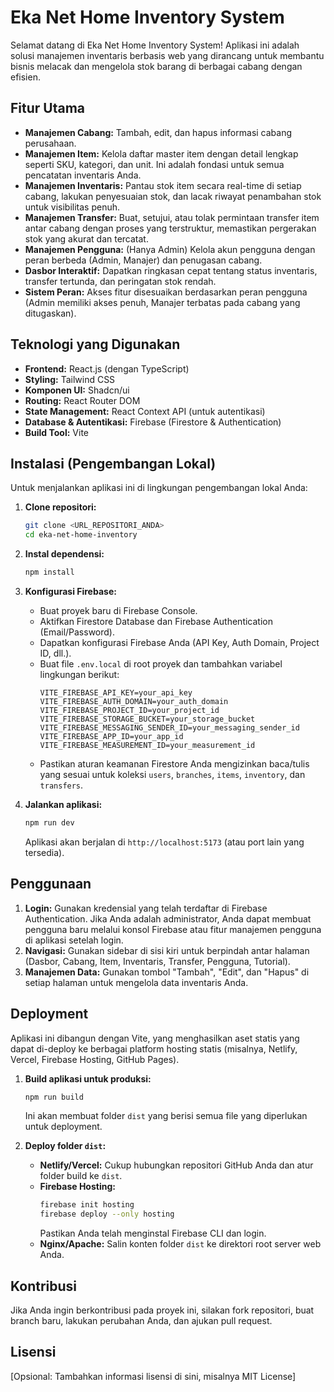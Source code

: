 # Eka Net Home Inventory System

Selamat datang di Eka Net Home Inventory System! Aplikasi ini adalah solusi manajemen inventaris berbasis web yang dirancang untuk membantu bisnis melacak dan mengelola stok barang di berbagai cabang dengan efisien.

## Fitur Utama

*   **Manajemen Cabang:** Tambah, edit, dan hapus informasi cabang perusahaan.
*   **Manajemen Item:** Kelola daftar master item dengan detail lengkap seperti SKU, kategori, dan unit. Ini adalah fondasi untuk semua pencatatan inventaris Anda.
*   **Manajemen Inventaris:** Pantau stok item secara real-time di setiap cabang, lakukan penyesuaian stok, dan lacak riwayat penambahan stok untuk visibilitas penuh.
*   **Manajemen Transfer:** Buat, setujui, atau tolak permintaan transfer item antar cabang dengan proses yang terstruktur, memastikan pergerakan stok yang akurat dan tercatat.
*   **Manajemen Pengguna:** (Hanya Admin) Kelola akun pengguna dengan peran berbeda (Admin, Manajer) dan penugasan cabang.
*   **Dasbor Interaktif:** Dapatkan ringkasan cepat tentang status inventaris, transfer tertunda, dan peringatan stok rendah.
*   **Sistem Peran:** Akses fitur disesuaikan berdasarkan peran pengguna (Admin memiliki akses penuh, Manajer terbatas pada cabang yang ditugaskan).

## Teknologi yang Digunakan

*   **Frontend:** React.js (dengan TypeScript)
*   **Styling:** Tailwind CSS
*   **Komponen UI:** Shadcn/ui
*   **Routing:** React Router DOM
*   **State Management:** React Context API (untuk autentikasi)
*   **Database & Autentikasi:** Firebase (Firestore & Authentication)
*   **Build Tool:** Vite

## Instalasi (Pengembangan Lokal)

Untuk menjalankan aplikasi ini di lingkungan pengembangan lokal Anda:

1.  **Clone repositori:**
    ```bash
    git clone <URL_REPOSITORI_ANDA>
    cd eka-net-home-inventory
    ```

2.  **Instal dependensi:**
    ```bash
    npm install
    ```

3.  **Konfigurasi Firebase:**
    *   Buat proyek baru di Firebase Console.
    *   Aktifkan Firestore Database dan Firebase Authentication (Email/Password).
    *   Dapatkan konfigurasi Firebase Anda (API Key, Auth Domain, Project ID, dll.).
    *   Buat file `.env.local` di root proyek dan tambahkan variabel lingkungan berikut:
        ```
        VITE_FIREBASE_API_KEY=your_api_key
        VITE_FIREBASE_AUTH_DOMAIN=your_auth_domain
        VITE_FIREBASE_PROJECT_ID=your_project_id
        VITE_FIREBASE_STORAGE_BUCKET=your_storage_bucket
        VITE_FIREBASE_MESSAGING_SENDER_ID=your_messaging_sender_id
        VITE_FIREBASE_APP_ID=your_app_id
        VITE_FIREBASE_MEASUREMENT_ID=your_measurement_id
        ```
    *   Pastikan aturan keamanan Firestore Anda mengizinkan baca/tulis yang sesuai untuk koleksi `users`, `branches`, `items`, `inventory`, dan `transfers`.

4.  **Jalankan aplikasi:**
    ```bash
    npm run dev
    ```
    Aplikasi akan berjalan di `http://localhost:5173` (atau port lain yang tersedia).

## Penggunaan

1.  **Login:** Gunakan kredensial yang telah terdaftar di Firebase Authentication. Jika Anda adalah administrator, Anda dapat membuat pengguna baru melalui konsol Firebase atau fitur manajemen pengguna di aplikasi setelah login.
2.  **Navigasi:** Gunakan sidebar di sisi kiri untuk berpindah antar halaman (Dasbor, Cabang, Item, Inventaris, Transfer, Pengguna, Tutorial).
3.  **Manajemen Data:** Gunakan tombol "Tambah", "Edit", dan "Hapus" di setiap halaman untuk mengelola data inventaris Anda.

## Deployment

Aplikasi ini dibangun dengan Vite, yang menghasilkan aset statis yang dapat di-deploy ke berbagai platform hosting statis (misalnya, Netlify, Vercel, Firebase Hosting, GitHub Pages).

1.  **Build aplikasi untuk produksi:**
    ```bash
    npm run build
    ```
    Ini akan membuat folder `dist` yang berisi semua file yang diperlukan untuk deployment.

2.  **Deploy folder `dist`:**
    *   **Netlify/Vercel:** Cukup hubungkan repositori GitHub Anda dan atur folder build ke `dist`.
    *   **Firebase Hosting:**
        ```bash
        firebase init hosting
        firebase deploy --only hosting
        ```
        Pastikan Anda telah menginstal Firebase CLI dan login.
    *   **Nginx/Apache:** Salin konten folder `dist` ke direktori root server web Anda.

## Kontribusi

Jika Anda ingin berkontribusi pada proyek ini, silakan fork repositori, buat branch baru, lakukan perubahan Anda, dan ajukan pull request.

## Lisensi

[Opsional: Tambahkan informasi lisensi di sini, misalnya MIT License]